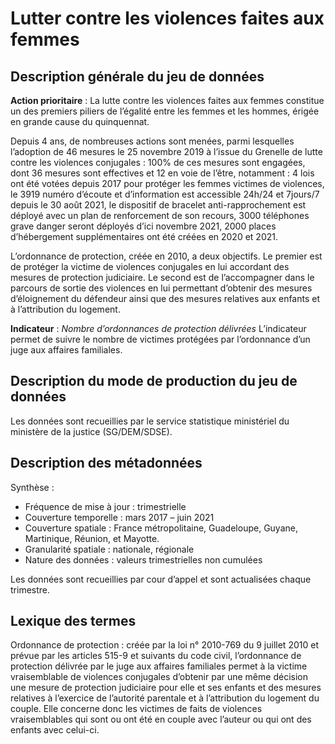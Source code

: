 # Lutter contre les violences faites aux femmes
## Description générale du jeu de données 
**Action prioritaire** :  La lutte contre les violences faites aux femmes constitue un des premiers piliers de l’égalité entre les femmes et les hommes, érigée en grande cause du quinquennat.

Depuis 4 ans, de nombreuses actions sont menées, parmi lesquelles l’adoption de 46 mesures le 25 novembre 2019 à l’issue du Grenelle de lutte contre les violences conjugales :  100% de ces mesures sont engagées, dont 36 mesures sont effectives et 12 en voie de l’être, notamment : 4 lois ont été votées depuis 2017 pour protéger les femmes victimes de violences, le 3919 numéro d’écoute et d’information est accessible 24h/24 et 7jours/7 depuis le 30 août 2021,  le dispositif de bracelet anti-rapprochement est déployé avec un plan de renforcement de son recours, 3000 téléphones grave danger seront déployés d’ici novembre 2021, 2000 places d’hébergement supplémentaires ont été créées en 2020 et 2021.

L’ordonnance de protection, créée en 2010, a deux objectifs. Le premier est de protéger la victime de violences conjugales en lui accordant des mesures de protection judiciaire. Le second est de l’accompagner dans le parcours de sortie des violences en lui permettant d’obtenir des mesures d’éloignement du défendeur ainsi que des mesures relatives aux enfants et à l’attribution du logement.

**Indicateur** : *Nombre d’ordonnances de protection délivrées*
L’indicateur permet de suivre le nombre de victimes protégées par l’ordonnance d’un juge aux affaires familiales.

## Description du mode de production du jeu de données 
Les données sont recueillies par le service statistique ministériel du ministère de la justice (SG/DEM/SDSE).

## Description des métadonnées 
Synthèse :
-	Fréquence de mise à jour : trimestrielle 
-	Couverture temporelle :  mars 2017 – juin 2021
-	Couverture spatiale : France métropolitaine, Guadeloupe, Guyane, Martinique, Réunion, et Mayotte.
-	Granularité spatiale : nationale, régionale
-	Nature des données : valeurs trimestrielles non cumulées

Les données sont recueillies par cour d’appel et sont actualisées chaque trimestre.

## Lexique des termes 
Ordonnance de protection : créée par la loi n° 2010-769 du 9 juillet 2010 et prévue par les articles 515-9 et suivants du code civil, l’ordonnance de protection délivrée par le juge aux affaires familiales permet à la victime vraisemblable de violences conjugales d’obtenir par une même décision une mesure de protection judiciaire pour elle et ses enfants et des mesures relatives à l’exercice de l’autorité parentale et à l’attribution du logement du couple. Elle concerne donc les victimes de faits de violences vraisemblables qui sont ou ont été en couple avec l’auteur ou qui ont des enfants avec celui-ci.